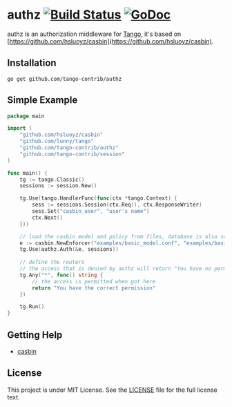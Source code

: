 authz [![Build Status](https://travis-ci.org/tango-contrib/authz.svg?branch=master)](https://travis-ci.org/tango-contrib/authz) [![GoDoc](https://godoc.org/github.com/tango-contrib/authz?status.svg)](https://godoc.org/github.com/tango-contrib/authz)
======

authz is an authorization middleware for [Tango](https://github.com/lunny/tango), it's based on [https://github.com/hsluoyz/casbin](https://github.com/hsluoyz/casbin).

## Installation

    go get github.com/tango-contrib/authz

## Simple Example

```Go
package main

import (
	"github.com/hsluoyz/casbin"
	"github.com/lunny/tango"
	"github.com/tango-contrib/authz"
	"github.com/tango-contrib/session"
)

func main() {
	tg := tango.Classic()
	sessions := session.New()

	tg.Use(tango.HandlerFunc(func(ctx *tango.Context) {
		sess := sessions.Session(ctx.Req(), ctx.ResponseWriter)
		sess.Set("casbin_user", "user's name")
		ctx.Next()
	}))

	// load the casbin model and policy from files, database is also supported.
	e := casbin.NewEnforcer("examples/basic_model.conf", "examples/basic_policy.csv")
	tg.Use(authz.Auth(&e, sessions))
	
	// define the routers
	// the access that is denied by authz will return "You have no permission to visit this page"
	tg.Any("*", func() string {
	    // the access is permitted when got here
		return "You have the correct permission"
	})

	tg.Run()
}
```

## Getting Help

- [casbin](https://github.com/hsluoyz/casbin)

## License

This project is under MIT License. See the [LICENSE](LICENSE) file for the full license text.
